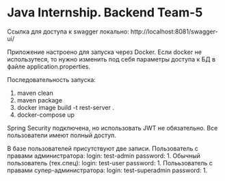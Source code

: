 # Java Internship. Backend Team-5

Ссылка для доступа к swagger локально: http://localhost:8081/swagger-ui/

Приложение настроено для запуска через Docker. Если docker не использутеся, то нужно изменить под себя параметры доступа к БД в файле application.properties.

Последовательность запуска:
1. maven clean
2. maven package
3. docker image build -t rest-server .
4. docker-compose up

Spring Security подключена, но использовать JWT не обязательно. Все пользователи имеют полный доступ.

В базе пользователей присутствуют две записи. Пользователь с правами администратора: login: test-admin  password: 1. Обычный пользователь (тех.спец): login: test-user  password: 1. Полььзователь с правами супер-администратора: login: test-superadmin   password: 1.